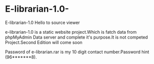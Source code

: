 # E-librarian-1.0-
E-librarian-1.0
Hello to source viewer

e-librarian-1.0 is a static website project.Which is fatch data from phpMyAdmin Data server and complete it's purpose.It is not competed Project.Second Edition will come soon

Password of e-librarian.rar is my 10 digit contact number.Password hint (96*******8).

